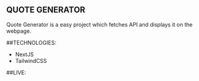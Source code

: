## QUOTE GENERATOR
Quote Generator is a easy project which fetches API and displays it on the webpage.

##TECHNOLOGIES:
- NextJS
- TailwindCSS

##LIVE:
